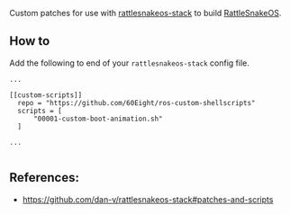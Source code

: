 Custom patches for use with [rattlesnakeos-stack](https://github.com/dan-v/rattlesnakeos-stack) to build [RattleSnakeOS](https://github.com/RattlesnakeOS).  

## How to
Add the following to end of your `rattlesnakeos-stack` config file.
```
...

[[custom-scripts]]
  repo = "https://github.com/60Eight/ros-custom-shellscripts"
  scripts = [
      "00001-custom-boot-animation.sh"
  ]

...
  
```

## References:
- https://github.com/dan-v/rattlesnakeos-stack#patches-and-scripts
